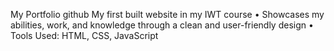My Portfolio github
My first built website in my IWT course
• Showcases my abilities, work, and knowledge through a clean and user-friendly design
• Tools Used: HTML, CSS, JavaScript
